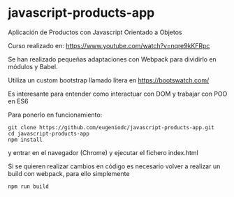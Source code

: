 # javascript-products-app
Aplicación de Productos con Javascript Orientado a Objetos

Curso realizado en: https://www.youtube.com/watch?v=nqre9kKFRpc

Se han realizado pequeñas adaptaciones con Webpack para dividirlo en módulos y Babel.

Utiliza un custom bootstrap llamado litera en https://bootswatch.com/ 

Es interesante para entender como interactuar con DOM y trabajar con POO en ES6

Para ponerlo en funcionamiento:

```
git clone https://github.com/eugeniodc/javascript-products-app.git
cd javascript-products-app
npm install
``` 
y entrar en el navegador (Chrome) y ejecutar el fichero index.html

Si se quieren realizar cambios en código es necesario volver a realizar un build con webpack, para ello simplemente

```
npm run build
```


